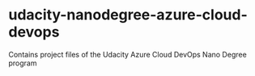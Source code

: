 # udacity-nanodegree-azure-cloud-devops
Contains project files of the Udacity Azure Cloud DevOps Nano Degree program
